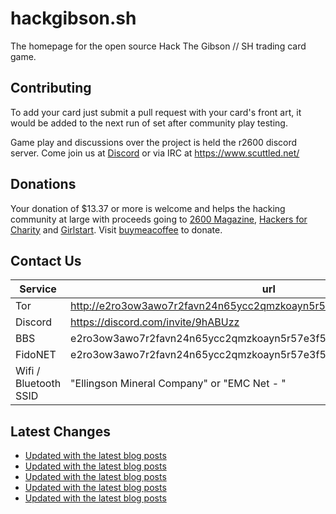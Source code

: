# hackgibson.sh
The homepage for the open source Hack The Gibson // SH trading card game.


## Contributing

To add your card just submit a pull request with your card's front art, it would be added to the next run of set after community play testing.

Game play and discussions over the project is held the r2600 discord server. Come join us at [Discord](https://discord.com/invite/9hABUzz) or via IRC at https://www.scuttled.net/


## Donations

Your donation of $13.37 or more is welcome and helps the hacking community at large with proceeds going to [2600 Magazine](https://2600.com/), [Hackers for Charity](https://hackersforcharity.org) and [Girlstart](https://girlstart.org).  Visit [buymeacoffee](https://www.buymeacoffee.com/hackgibson.sh) to donate.


## Contact Us

Service | url
-|-
Tor | http://e2ro3ow3awo7r2favn24n65ycc2qmzkoayn5r57e3f56nvjwdcgg32ad.onion
Discord | https://discord.com/invite/9hABUzz
BBS | e2ro3ow3awo7r2favn24n65ycc2qmzkoayn5r57e3f56nvjwdcgg32ad.onion:23
FidoNET | e2ro3ow3awo7r2favn24n65ycc2qmzkoayn5r57e3f56nvjwdcgg32ad.onion:24554
Wifi / Bluetooth SSID | "Ellingson Mineral Company" or "EMC Net - <fidonet address>"

## Latest Changes
<!-- BLOG-POST-LIST:START -->
- [Updated with the latest blog posts](https://github.com/DFW2600/hackgibson.sh/commit/e1c03c514cbc8e85ea11959fcd8ffbd218b10267)
- [Updated with the latest blog posts](https://github.com/DFW2600/hackgibson.sh/commit/fd9a09f518f957e6c62ca7f5b725707b82d4aed1)
- [Updated with the latest blog posts](https://github.com/DFW2600/hackgibson.sh/commit/269973ec6f328017e8acfa8d3d01536a43e03c22)
- [Updated with the latest blog posts](https://github.com/DFW2600/hackgibson.sh/commit/8b15325feecea7da094c724aae678ed0dc1cdf76)
- [Updated with the latest blog posts](https://github.com/DFW2600/hackgibson.sh/commit/b482618da6055cbb1f752ca9b0483b8197efcd2d)
<!-- BLOG-POST-LIST:END -->
